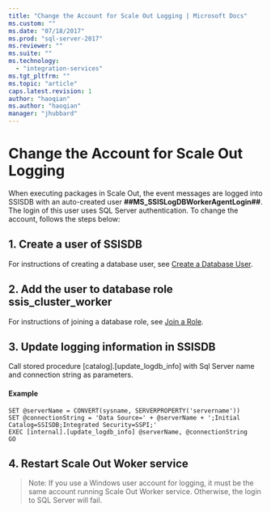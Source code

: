 ```yaml
---
title: "Change the Account for Scale Out Logging | Microsoft Docs"
ms.custom: ""
ms.date: "07/18/2017"
ms.prod: "sql-server-2017"
ms.reviewer: ""
ms.suite: ""
ms.technology: 
  - "integration-services"
ms.tgt_pltfrm: ""
ms.topic: "article"
caps.latest.revision: 1
author: "haoqian"
ms.author: "haoqian"
manager: "jhubbard"
---
```

# Change the Account for Scale Out Logging
When executing packages in Scale Out, the event messages are logged into SSISDB with an auto-created user **##MS_SSISLogDBWorkerAgentLogin##**. 
The login of this user uses SQL Server authentication. To change the account, follows the steps below:

## 1. Create a user of SSISDB
For instructions of creating a database user, see [Create a Database User](../../relational-databases/security/authentication-access/create-a-database-user.md).

## 2. Add the user to database role ssis_cluster_worker

For instructions of joining a database role, see [Join a Role](../../relational-databases/security/authentication-access/join-a-role.md).

## 3. Update logging information in SSISDB
Call stored procedure [catalog].[update_logdb_info] with Sql Server name and connection string as parameters.

#### Example
```tsql
SET @serverName = CONVERT(sysname, SERVERPROPERTY('servername'))
SET @connectionString = 'Data Source=' + @serverName + ';Initial Catalog=SSISDB;Integrated Security=SSPI;'
EXEC [internal].[update_logdb_info] @serverName, @connectionString
GO
```

## 4. Restart Scale Out Woker service

> Note: If you use a Windows user account for logging, it must be the same account running Scale Out Worker service. Otherwise, the login to SQL Server will fail.